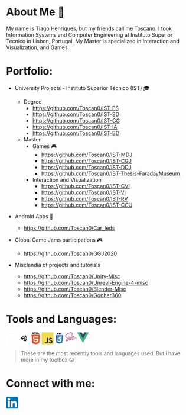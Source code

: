 # About Me :wave:

My name is Tiago Henriques, but my friends call me Toscano. I took Information Systems and Computer Engineering at Instituto Superior Técnico in Lisbon, Portugal. My Master is specialized in Interaction and Visualization, and Games. 

# Portfolio:

* University Projects - Instituto Superior Técnico (IST) :mortar_board:
  * Degree 
    * https://github.com/Toscan0/IST-ES 
    * https://github.com/Toscan0/IST-SD
    * https://github.com/Toscan0/IST-CG
    * https://github.com/Toscan0/IST-IA
    * https://github.com/Toscan0/IST-BD
  * Master
    * Games :video_game:
      * https://github.com/Toscan0/IST-MDJ
      * https://github.com/Toscan0/IST-CGJ
      * https://github.com/Toscan0/IST-DDJ
      * https://github.com/Toscan0/IST-Thesis-FaradayMuseum
    *  Interaction and Visualization
       * https://github.com/Toscan0/IST-CVI
       * https://github.com/Toscan0/IST-VI
       * https://github.com/Toscan0/IST-RV
       * https://github.com/Toscan0/IST-CCU
 

* Android Apps :iphone:
  * https://github.com/Toscan0/Car_leds

    
* Global Game Jams participations :video_game:
  * https://github.com/Toscan0/GGJ2020
 

* Misclandia of projects and tutorials
  * https://github.com/Toscan0/Unity-Misc
  * https://github.com/Toscan0/Unreal-Engine-4-misc
  * https://github.com/Toscan0/Blender-Misc
  * https://github.com/Toscan0/Gopher360

# Tools and Languages:

<img align="left" alt="Unreal" width="32px" src="./icons/Tools/UE/Unreal_Engine_White.png"/>
<img align="left" alt="Unity" width="32px" src="./icons/Tools/Unity/unity-tab-square-white.png"/>


[<img align="left" alt="HTML5" width="32px" src="./icons/Languages/HTML5_logo.png"/>][linkedin]
[<img align="left" alt="JavaScript" width="32px" src="./icons/Languages/JS_logo.png"/>][linkedin]
[<img align="left" alt="CSS3" width="32px" src="./icons/Languages/CSS_logo.png"/>][linkedin]
[<img align="left" alt="Sass" width="32px" src="./icons/Languages/Sass_logo.png"/>][linkedin]
[<img align="left" alt="Vue" width="32px" src="./icons/Languages/Vue_logo.png"/>][linkedin]

<br />
<br />

> These are the most recently tools and languages used. But i have more in my toolbox :stuck_out_tongue:


# Connect with me:

[<img align="center" alt="my linkedin" width="32px" src="./icons/Social/linkedin.png" />][linkedin]

<!-- <details>
  <summary>:zap: GitHub Stats</summary>

[![My GitHub stats](https://github-readme-stats.vercel.app/api?username=Toscan0)](https://github.com/anuraghazra/github-readme-stats)

</details> -->



[linkedin]: https://www.linkedin.com/in/tiago-henriques-638252132/
